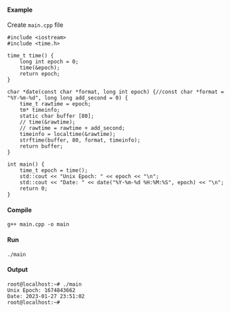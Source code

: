 <h4>Example</h4>

Create ``main.cpp`` file



```
#include <iostream>
#include <time.h>

time_t time() {
	long int epoch = 0;
	time(&epoch);
	return epoch;
}

char *date(const char *format, long int epoch) {//const char *format = "%Y-%m-%d", long long add_second = 0) {
	time_t rawtime = epoch;
	tm* timeinfo;
	static char buffer [80];
	// time(&rawtime);
	// rawtime = rawtime + add_second;
	timeinfo = localtime(&rawtime);
	strftime(buffer, 80, format, timeinfo);
	return buffer;
}

int main() {
	time_t epoch = time();
	std::cout << "Unix Epoch: " << epoch << "\n";
	std::cout << "Date: " << date("%Y-%m-%d %H:%M:%S", epoch) << "\n";
	return 0;
}

```

<h4>Compile</h4>

```
g++ main.cpp -o main
```

<h4>Run</h4>

```
./main
```

<H4>Output</H4>

```
root@localhost:~# ./main
Unix Epoch: 1674843662
Date: 2023-01-27 23:51:02
root@localhost:~#
```
